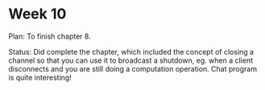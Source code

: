 # Week 10

Plan: To finish chapter 8.


Status: Did complete the chapter, which included the concept of closing a channel so that you can use it to broadcast a shutdown, eg. when a client disconnects and you are still doing a computation operation. Chat program is quite interesting!